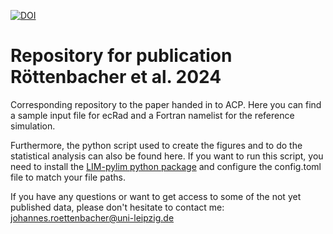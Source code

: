 [![DOI](https://zenodo.org/badge/734339400.svg)](https://zenodo.org/doi/10.5281/zenodo.11444539)

# Repository for publication Röttenbacher et al. 2024

Corresponding repository to the paper handed in to ACP.
Here you can find a sample input file for ecRad and a Fortran namelist for the reference simulation.

Furthermore, the python script used to create the figures and to do the statistical analysis can also be found here.
If you want to run this script, you need to install the [LIM-pylim python package](https://github.com/radiation-lim/LIM-pylim) and configure the config.toml file to match your file paths.

If you have any questions or want to get access to some of the not yet published data, please don't hesitate to contact me: johannes.roettenbacher@uni-leipzig.de
